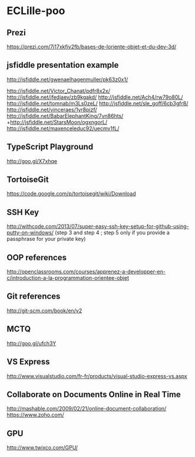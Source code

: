 ECLille-poo
===========

Prezi
-----

https://prezi.com/7i17xkfiv2fb/bases-de-loriente-objet-et-du-dev-3d/

jsfiddle presentation example
-----------------------------

http://jsfiddle.net/gwenaelhagenmuller/pk63z0x1/

http://jsfiddle.net/Victor_Chanat/pdfr8x2x/
http://jsfiddle.net/jfedjaev/zb9kgakd/
http://jsfiddle.net/Ach4/rw79o80L/
http://jsfiddle.net/tomnab/m3Ls0zeL/
http://jsfiddle.net/sle_goff/6cb3gfr8/
http://jsfiddle.net/vinceraes/1yr8pjzf/
http://jsfiddle.net/BabarElephantKing/7vn86hts/
+http://jsfiddle.net/StarsMoon/ogxngorL/
http://jsfiddle.net/maxenceleduc92/uecmv1fL/

TypeScript Playground
---------------------

http://goo.gl/X7xhqe

TortoiseGit
-----------

https://code.google.com/p/tortoisegit/wiki/Download

SSH Key
------

http://withcode.com/2013/07/super-easy-ssh-key-setup-for-github-using-putty-on-windows/ (step 3 and step 4 ; step 5 only if you provide a passphrase for your private key)

OOP references
--------------

http://openclassrooms.com/courses/apprenez-a-developper-en-c/introduction-a-la-programmation-orientee-objet

Git references
--------------

http://git-scm.com/book/en/v2

MCTQ
---

http://goo.gl/ufch3Y

VS Express
----------

http://www.visualstudio.com/fr-fr/products/visual-studio-express-vs.aspx

Collaborate on Documents Online in Real Time
--------------------------------------------

http://mashable.com/2009/02/21/online-document-collaboration/
https://www.zoho.com/

GPU
---

http://www.twixco.com/GPU/
